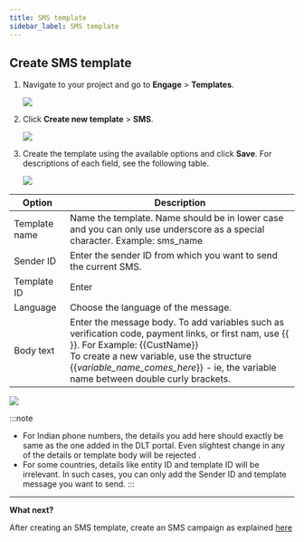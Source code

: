 ```yaml
---
title: SMS template
sidebar_label: SMS template
---
```


## Create SMS template

1. Navigate to your project and go to **Engage** > **Templates**.

   ![](https://i.imgur.com/Hvh6o2m.jpg)
  

2. Click **Create new template** > **SMS**.

   ![](https://i.imgur.com/P2Vezjr.png)
  

3. Create the template using the available options and click **Save**. For descriptions of each field, see the following table.

  

   ![](https://cdn.yellowmessenger.com/xUABq9rVRsiP1649260093253.png)

Option | Description
-------- | ---------
Template name | Name the template. Name should be in lower case and you can only use underscore as a special character. Example: sms_name
Sender ID | Enter the sender ID from which you want to send the current SMS.
Template ID | Enter 
Language | Choose the language of the message.
Body text | Enter the message body. To add variables such as verification code, payment links, or first nam, use {{ }}. For Example: {{CustName}}<br/>To create a new variable, use the structure {{*variable_name_comes_here*}} - ie, the variable name between double curly brackets.

   ![](https://cdn.yellowmessenger.com/VfiEBNhwk6IM1649261672637.png)


:::note 
* For Indian phone numbers, the details you add here should exactly be same as the one added in the DLT portal. Even slightest change in any of the details or template body will be rejected .
* For some countries, details like entity ID and template ID will be irrelevant. In such cases, you can only add the Sender ID and template message you want to send.
:::
  


***

**What next?**

After creating an SMS template, create an SMS campaign as explained [here](/platform_concepts/engagement/outbound/outbound-campaigns/run-campaign.md)